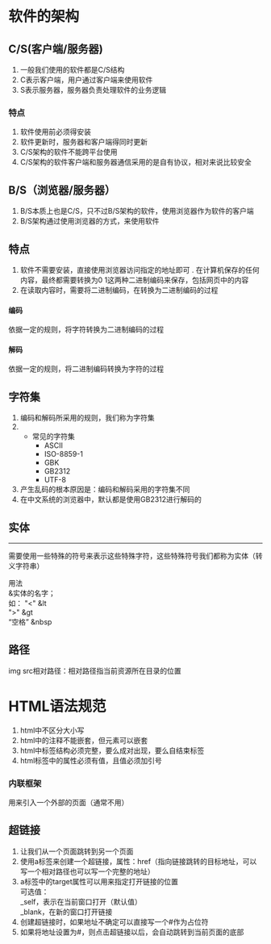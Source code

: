 # 软件的架构

## C/S(客户端/服务器)
1. 一般我们使用的软件都是C/S结构   
1. C表示客户端，用户通过客户端来使用软件   
1. S表示服务器，服务器负责处理软件的业务逻辑

### 特点   
1. 软件使用前必须得安装   
1. 软件更新时，服务器和客户端得同时更新   
1. C/S架构的软件不能跨平台使用   
1. C/S架构的软件客户端和服务器通信采用的是自有协议，相对来说比较安全


## B/S（浏览器/服务器）

1. B/S本质上也是C/S，只不过B/S架构的软件，使用浏览器作为软件的客户端   
1. B/S架构通过使用浏览器的方式，来使用软件

## 特点

1. 软件不需要安装，直接使用浏览器访问指定的地址即可   . 在计算机保存的任何内容，最终都需要转换为0 1这两种二进制编码来保存，包括网页中的内容   
1. 在读取内容时，需要将二进制编码，在转换为二进制编码的过程   
#### 编码
依据一定的规则，将字符转换为二进制编码的过程
#### 解码
依据一定的规则，将二进制编码转换为字符的过程
## 字符集

1. 编码和解码所采用的规则，我们称为字符集   
1. - 常见的字符集
        - ASCⅡ
        - ISO-8859-1
        - GBK
        - GB2312
        - UTF-8
1. 产生乱码的根本原因是：编码和解码采用的字符集不同
1. 在中文系统的浏览器中，默认都是使用GB2312进行解码的

## 实体
---
需要使用一些特殊的符号来表示这些特殊字符，这些特殊符号我们都称为实体（转义字符串）

用法   
&实体的名字；   
如：
"<" &lt   
">" &gt   
“空格” &nbsp

## 路径

img src相对路径：相对路径指当前资源所在目录的位置

# HTML语法规范

1. html中不区分大小写   
1. html中的注释不能嵌套，但元素可以嵌套   
1. html中标签结构必须完整，要么成对出现，要么自结束标签   
1. html标签中的属性必须有值，且值必须加引号

### 内联框架   
用来引入一个外部的页面（通常不用）

## 超链接

1. 让我们从一个页面跳转到另一个页面   
1. 使用a标签来创建一个超链接，属性：href（指向链接跳转的目标地址，可以写一个相对路径也可以写一个完整的地址）   
1. a标签中的target属性可以用来指定打开链接的位置   
可选值：   
_self，表示在当前窗口打开（默认值）   
_blank，在新的窗口打开链接   
1. 创建超链接时，如果地址不确定可以直接写一个#作为占位符   
1. 如果将地址设置为#，则点击超链接以后，会自动跳转到当前页面的底部